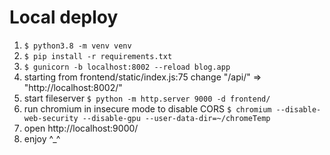 # Local deploy

1. `$ python3.8 -m venv venv`
2. `$ pip install -r requirements.txt`
3. `$ gunicorn -b localhost:8002 --reload blog.app`
4. starting from frontend/static/index.js:75 change "/api/" => "http:\/\/localhost:8002/"
5. start fileserver `$ python -m http.server 9000 -d frontend/`
6. run chromium in insecure mode to disable CORS `$ chromium --disable-web-security --disable-gpu --user-data-dir=~/chromeTemp` 
7. open http://localhost:9000/
8. enjoy ^_^
